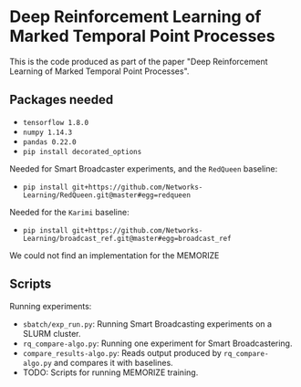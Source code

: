 # Deep Reinforcement Learning of Marked Temporal Point Processes

This is the code produced as part of the paper "Deep Reinforcement Learning of Marked Temporal Point Processes".

## Packages needed

 - `tensorflow 1.8.0`
 - `numpy 1.14.3`
 - `pandas 0.22.0`
 - `pip install decorated_options`

Needed for Smart Broadcaster experiments, and the `RedQueen` baseline:

 - `pip install git+https://github.com/Networks-Learning/RedQueen.git@master#egg=redqueen`

Needed for the `Karimi` baseline:

 - `pip install git+https://github.com/Networks-Learning/broadcast_ref.git@master#egg=broadcast_ref`

We could not find an implementation for the MEMORIZE 

## Scripts

Running experiments:
 - `sbatch/exp_run.py`: Running Smart Broadcasting experiments on a SLURM cluster.
 - `rq_compare-algo.py`: Running one experiment for Smart Broadcastering.
 - `compare_results-algo.py`: Reads output produced by `rq_compare-algo.py` and compares it with baselines.
 - TODO: Scripts for running MEMORIZE training.



